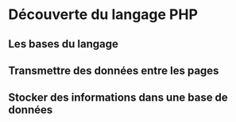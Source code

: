 # Découverte du langage PHP

## Les bases du langage

## Transmettre des données entre les pages

## Stocker des informations dans une base de données
